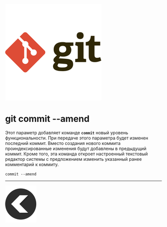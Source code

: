 [![back](/img/git-svgrepo-com.svg)](./readme.md) 
# **git commit --amend**

Этот параметр добавляет команде **`commit`** новый уровень функциональности. При передаче этого параметра будет изменен последний коммит. Вместо создания нового коммита проиндексированные изменения будут добавлены в предыдущий коммит. Кроме того, эта команда откроет настроенный текстовый редактор системы с предложением изменить указанный ранее комментарий к коммиту.
```
commit --amend
```
---
[![back](/img/left-arrow-back-svgrepo-com.svg)](./readme.md)
